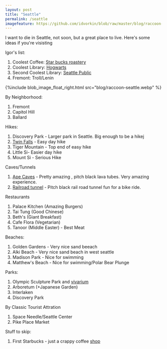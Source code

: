 ```yaml
---
layout: post
title: "Seattle"
permalink: /seattle
imagefeature: https://github.com/idvorkin/blob/raw/master/blog/raccoon-seattle.webp
---
```


I want to die in Seattle, not soon, but a great place to live. Here's some ideas if you're visisting

Igor's list:

1. Coolest Coffee: [Star bucks roastery](https://www.starbucksreserve.com/en-us/locations/seattle)
2. Coolest Library: [Hogwarts](https://www.lib.washington.edu/suzzallo)
3. Second Coolest Library: [Seattle Public](https://www.spl.org/hours-and-locations/central-library)
4. Fremont: Troll/Lenin

{%include blob_image_float_right.html src="blog/raccoon-seattle.webp" %}

By Neighborhood:

1. Fremont
1. Capitol Hill
1. Ballard

Hikes:

1. Discovery Park - Larger park in Seattle. Big enough to be a hikej
2. [Twin Falls](https://www.wta.org/go-hiking/hikes/twin-falls-state-park) - Easy day hike
3. Tiger Mountain - Top end of easy hike
4. Little Si- Easier day hike
5. Mount Si - Serious Hike

Caves/Tunnels

1. [Ape Caves](https://www.wta.org/go-hiking/hikes/ape-cave) - Pretty amazing , pitch black lava tubes. Very amazing experience.
1. [Railroad tunnel](https://www.wta.org/go-hiking/hikes/iron-horse-tunnel) - Pitch black rail road tunnel fun for a bike ride.

Restaurants

1. Palace Kitchen (Amazing Burgers)
2. Tai Tung (Good Chinese)
3. Beth's (Giant Breakfast)
4. Cafe Flora (Vegetarian)
5. Tanoor (Middle Easter) - Best Meat

Beaches:

1. Golden Gardens - Very nice sand beeach
1. Alki Beach - Very nice sand beach in west seattle
1. Madison Park - Nice for swimming
1. Matthew's Beach - Nice for swimming/Polar Bear Plunge

Parks:

1. Olympic Sculpture Park and [vivarium](https://art.seattleartmuseum.org/objects/32046/neukom-vivarium)
1. Arboretum (+Japanese Garden)
1. Interlaken
1. Discovery Park

By Classic Tourist Attration

1. Space Needle/Seattle Center
1. Pike Place Market

Stuff to skip:

1. First Starbucks - just a crappy coffee [shop](shop.md)
